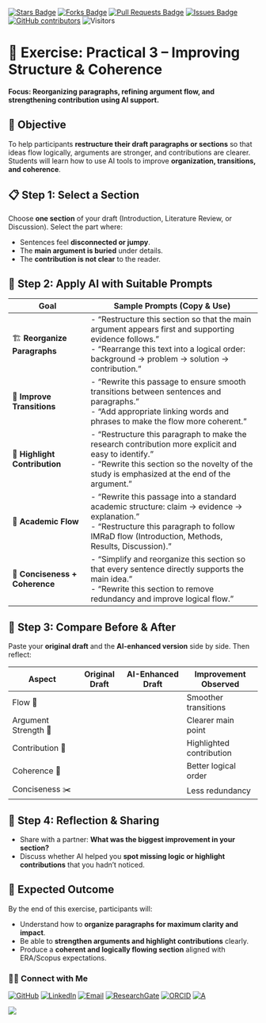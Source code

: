 <a href="https://github.com/drshahizan/short-course/stargazers"><img src="https://img.shields.io/github/stars/drshahizan/short-course" alt="Stars Badge"/></a>
<a href="https://github.com/drshahizan/short-course/network/members"><img src="https://img.shields.io/github/forks/drshahizan/short-course" alt="Forks Badge"/></a>
<a href="https://github.com/drshahizan/short-course/pulls"><img src="https://img.shields.io/github/issues-pr/drshahizan/short-course" alt="Pull Requests Badge"/></a>
<a href="https://github.com/drshahizan/short-course"><img src="https://img.shields.io/github/issues/drshahizan/short-course" alt="Issues Badge"/></a>
<a href="https://github.com/drshahizan/short-course/graphs/contributors"><img alt="GitHub contributors" src="https://img.shields.io/github/contributors/drshahizan/short-course?color=2b9348"></a>
![Visitors](https://api.visitorbadge.io/api/visitors?path=https%3A%2F%2Fgithub.com%2Fdrshahizan%2Fshort-course&labelColor=%23d9e3f0&countColor=%23697689&style=flat)

# 📝 **Exercise: Practical 3 – Improving Structure & Coherence**

**Focus: Reorganizing paragraphs, refining argument flow, and strengthening contribution using AI support.**

## 🎯 **Objective**

To help participants **restructure their draft paragraphs or sections** so that ideas flow logically, arguments are stronger, and contributions are clearer. Students will learn how to use AI tools to improve **organization, transitions, and coherence**.

## 📋 **Step 1: Select a Section**

Choose **one section** of your draft (Introduction, Literature Review, or Discussion). Select the part where:

* Sentences feel **disconnected or jumpy**.
* The **main argument is buried** under details.
* The **contribution is not clear** to the reader.

## 🤖 **Step 2: Apply AI with Suitable Prompts**

| **Goal**                       | **Sample Prompts (Copy & Use)**                                                                                                                                                                        |
| ------------------------------ | ------------------------------------------------------------------------------------------------------------------------------------------------------------------------------------------------------ |
| 🏗️ **Reorganize Paragraphs**  | - “Restructure this section so that the main argument appears first and supporting evidence follows.”<br>- “Rearrange this text into a logical order: background → problem → solution → contribution.” |
| 🔗 **Improve Transitions**     | - “Rewrite this passage to ensure smooth transitions between sentences and paragraphs.”<br>- “Add appropriate linking words and phrases to make the flow more coherent.”                               |
| 🎯 **Highlight Contribution**  | - “Restructure this paragraph to make the research contribution more explicit and easy to identify.”<br>- “Rewrite this section so the novelty of the study is emphasized at the end of the argument.” |
| 📑 **Academic Flow**           | - “Rewrite this passage into a standard academic structure: claim → evidence → explanation.”<br>- “Restructure this paragraph to follow IMRaD flow (Introduction, Methods, Results, Discussion).”      |
| 📝 **Conciseness + Coherence** | - “Simplify and reorganize this section so that every sentence directly supports the main idea.”<br>- “Rewrite this section to remove redundancy and improve logical flow.”                            |

## 📝 **Step 3: Compare Before & After**

Paste your **original draft** and the **AI-enhanced version** side by side. Then reflect:

| **Aspect**           | **Original Draft** | **AI-Enhanced Draft** | **Improvement Observed** |
| -------------------- | ------------------ | --------------------- | ------------------------ |
| Flow 🔄              |                    |                       | Smoother transitions     |
| Argument Strength 🎯 |                    |                       | Clearer main point       |
| Contribution 🌟      |                    |                       | Highlighted contribution |
| Coherence 📑         |                    |                       | Better logical order     |
| Conciseness ✂️       |                    |                       | Less redundancy          |

## 💬 **Step 4: Reflection & Sharing**

* Share with a partner: **What was the biggest improvement in your section?**
* Discuss whether AI helped you **spot missing logic or highlight contributions** that you hadn’t noticed.

## 🎯 **Expected Outcome**

By the end of this exercise, participants will:

* Understand how to **organize paragraphs for maximum clarity and impact**.
* Be able to **strengthen arguments and highlight contributions** clearly.
* Produce a **coherent and logically flowing section** aligned with ERA/Scopus expectations.


### 🙌🏻 Connect with Me
<p align="left">
    <a href="https://github.com/drshahizan" target="_blank"><img alt="GitHub" src="https://img.shields.io/badge/-@drshahizan-181717?style=flat-square&logo=GitHub&logoColor=white"></a>
    <a href="https://www.linkedin.com/in/drshahizan" target="_blank"><img alt="LinkedIn" src="https://img.shields.io/badge/-drshahizan-blue?style=flat-square&logo=Linkedin&logoColor=white&link=https://www.linkedin.com/in/drshahizan/"></a>
    <a href="mailto:shahizan@utm.my" target="_blank"><img alt="Email" src="https://img.shields.io/badge/-shahizan@utm.my-c14438?style=flat-square&logo=Gmail&logoColor=white&link=mailto:shahizan@utm.my.com"></a>
    <a href="https://www.researchgate.net/profile/Mohd-Othman-28" target="_blank"><img alt="ResearchGate" src="https://img.shields.io/badge/-ResearchGate-00CCBB?style=flat-square&logo=ResearchGate&logoColor=white"></a>
    <a href="https://orcid.org/0000-0003-4261-1873" target="_blank"><img alt="ORCID" src="https://img.shields.io/badge/-ORCID-A6CE39?style=flat-square&logo=ORCID&logoColor=white"></a> 
 <a href="https://visitorbadge.io/status?path=https%3A%2F%2Fgithub.com%2Fdrshahizan" target="_blank"><img alt="A" src="https://api.visitorbadge.io/api/visitors?path=https%3A%2F%2Fgithub.com%2Fdrshahizan&labelColor=%23697689&countColor=%23555555&style=plastic"></a>
 
![](https://hit.yhype.me/github/profile?user_id=81284918)
</p>

